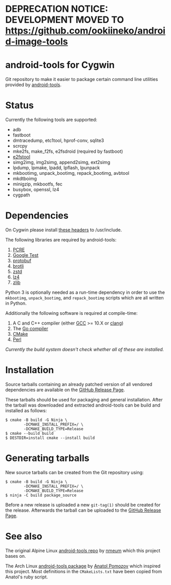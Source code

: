 # DEPRECATION NOTICE: DEVELOPMENT MOVED TO https://github.com/ookiineko/android-image-tools

# android-tools for Cygwin

Git repository to make it easier to package certain command line
utilities provided by [android-tools][android-tools].

# Status

Currently the following tools are supported:

* adb
* fastboot
* dmtracedump, etc1tool, hprof-conv, sqlite3
* scrcpy
* mke2fs, make_f2fs, e2fsdroid (required by fastboot)
* [e2fstool][e2fstool]
* simg2img, img2simg, append2simg, ext2simg
* lpdump, lpmake, lpadd, lpflash, lpunpack
* mkbootimg, unpack_bootimg, repack_bootimg, avbtool
* mkdtboimg
* minigzip, mkbootfs, fec
* busybox, openssl, lz4
* cygpath

# Dependencies

On Cygwin please install [these headers][linux_compat] to /usr/include.

The following libraries are required by android-tools:

1. [PCRE][PCRE]
2. [Google Test][gtest]
3. [protobuf][protobuf]
4. [brotli][brotli]
5. [zstd][zstd]
6. [lz4][lz4]
7. [zlib][zlib]

Python 3 is optionally needed as a run-time dependency in order to use
the `mkbootimg`, `unpack_bootimg`, and `repack_bootimg` scripts which
are all written in Python.

Additionally the following software is required at compile-time:

1. A C and C++ compiler (either [GCC][gcc] >= 10.X or [clang][clang])
2. The [Go compiler][golang]
3. [CMake][cmake]
4. [Perl][perl]

*Currently the build system doesn't check whether all of these are installed.*

# Installation

Source tarballs containing an already patched version of all vendored
dependencies are available on the [GitHub Release Page][release-page].

These tarballs should be used for packaging and general installation.
After the tarball was downloaded and extracted android-tools can be
build and installed as follows:

````shell
$ cmake -B build -G Ninja \
        -DCMAKE_INSTALL_PREFIX=/ \
        -DCMAKE_BUILD_TYPE=Release
$ cmake --build build
$ DESTDIR=install cmake --install build
````

# Generating tarballs

New source tarballs can be created from the Git repository using:

````shell
$ cmake -B build -G Ninja \
        -DCMAKE_INSTALL_PREFIX=/ \
        -DCMAKE_BUILD_TYPE=Release
$ ninja -C build package_source
````

Before a new release is uploaded a new `git-tag(1)` should be created
for the release. Afterwards the tarball can be uploaded to the [GitHub
Release Page][release-page].

# See also

The original Alpine Linux [android-tools repo][upstream-repo] by [nmeum][original-author]
which this project bases on.

The Arch Linux [android-tools package][arch-linux] by [Anatol Pomozov][anatol.pomozov]
which inspired this project. Most definitions in the `CMakeLists.txt`
have been copied from Anatol's ruby script.

[upstream-repo]: https://github.com/nmeum/android-tools
[original-author]: https://github.com/nmeum
[android-tools]: https://sites.google.com/a/android.com/tools/
[arch-linux]: https://www.archlinux.org/packages/community/x86_64/android-tools/
[release-page]: https://github.com/ookiineko/android-tools-cygwin/releases
[PCRE]: http://pcre.sourceforge.net/
[gtest]: https://github.com/google/googletest
[gcc]: https://gcc.gnu.org/
[clang]: https://llvm.org/
[golang]: https://golang.org/
[cmake]: https://cmake.org/
[perl]: https://www.perl.org/
[protobuf]: https://github.com/protocolbuffers/protobuf
[brotli]: https://github.com/google/brotli
[zstd]: https://facebook.github.io/zstd/
[lz4]: https://github.com/lz4/lz4
[anatol.pomozov]: https://github.com/anatol
[zlib]: https://zlib.net
[e2fstool]: https://github.com/svoboda18/e2fstool
[linux_compat]: https://github.com/ookiineko/linux_compat

